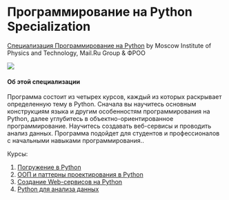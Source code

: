 # Программирование на Python Specialization #

[Специализация Программирование на Python](https://www.coursera.org/specializations/programming-in-python) by Moscow Institute of Physics and Technology, Mail.Ru Group & ФРОО

<p>
    <a href="https://www.coursera.org/specializations/programming-in-python">
        <img src="https://github.com/VulpesCorsac/Coursera-Programming-in-Python/blob/master/Logo.png">
    </a>
</p>

#### Об этой специализации ####
Программа состоит из четырех курсов, каждый из которых раскрывает определенную тему в Python. Сначала вы научитесь основным конструкциям языка и другим особенностям программирования на Python, далее углубитесь в объектно-ориентированное программирование. Научитесь создавать веб-сервисы и проводить анализ данных. Программа подойдет для студентов и профессионалов с начальными навыками программирования..

Курсы:
1. [Погружение в Python](https://github.com/VulpesCorsac/Coursera-Programming-in-Python/tree/master/1%20-%20Diving%20in%20Python)
2. [ООП и паттерны проектирования в Python](https://github.com/VulpesCorsac/Coursera-Programming-in-Python/tree/master/2%20-%20OOP%20and%20design%20patterns%20in%20Python)
3. [Создание Web-сервисов на Python](https://github.com/VulpesCorsac/Coursera-Programming-in-Python/tree/master/3%20-%20Creating%20web-services%20in%20Python)
4. [Python для анализа данных](https://github.com/VulpesCorsac/Coursera-Programming-in-Python/tree/master/4%20-%20Python%20for%20data%20analysis)
